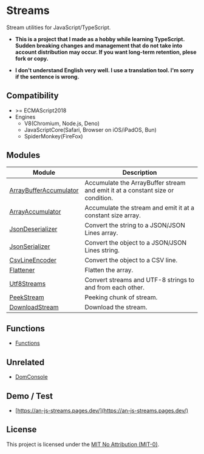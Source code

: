 # Streams
Stream utilities for JavaScript/TypeScript.

* **This is a project that I made as a hobby while learning TypeScript. Sudden breaking changes and management that do not take into account distribution may occur. If you want long-term retention, plese fork or copy.**

* **I don't understand English very well. I use a translation tool. I'm sorry if the sentence is wrong.**

## Compatibility
* \>= ECMAScript2018
* Engines
  * V8(Chromium, Node.js, Deno)
  * JavaScriptCore(Safari, Browser on iOS/iPadOS, Bun)
  * SpiderMonkey(FireFox)

## Modules
|Module|Description|
|-|-|
|[ArrayBufferAccumulator](ArrayBufferAccumulator/README.md)|Accumulate the ArrayBuffer stream and emit it at a constant size or condition.|
|[ArrayAccumulator](ArrayAccumulator/README.md)|Accumulate the stream and emit it at a constant size array.|
|[JsonDeserializer](JsonDeserializer/README.md)|Convert the string to a JSON/JSON Lines array.|
|[JsonSerializer](JsonSerializer/README.md)|Convert the object to a JSON/JSON Lines string.|
|[CsvLineEncoder](CsvLineEncoder/README.md)|Convert the object to a CSV line.|
|[Flattener](Flattener/README.md)|Flatten the array.|
|[Utf8Streams](Utf8Streams/README.md)|Convert streams and UTF-8 strings to and from each other.|
|[PeekStream](PeekStream/README.md)|Peeking chunk of stream.|
|[DownloadStream](DownloadStream/README.md)|Download the stream.|

## Functions
* [Functions](./funcs/README.md)

## Unrelated
* [DomConsole](./misc/DomConsole/README.md)

## Demo / Test
* [https://an-js-streams.pages.dev/](https://an-js-streams.pages.dev/)

## License
This project is licensed under the [MIT No Attribution (MIT-0)](LICENSE).